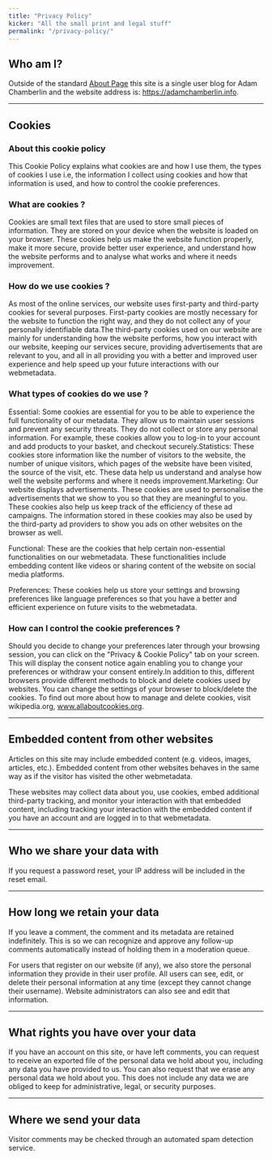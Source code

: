 ```yaml
---
title: "Privacy Policy"
kicker: "All the small print and legal stuff"
permalink: "/privacy-policy/"
---
```


## Who am I?

Outside of the standard [About Page](https://adamchamberlin.info/about/) this site is a single user blog for Adam Chamberlin and the website address is: https://adamchamberlin.info.

---

## Cookies

### About this cookie policy

This Cookie Policy explains what cookies are and how I use them, the types of cookies I use i.e, the information I collect using cookies and how that information is used, and how to control the cookie preferences.

### What are cookies ?

Cookies are small text files that are used to store small pieces of information. They are stored on your device when the website is loaded on your browser. These cookies help us make the website function properly, make it more secure, provide better user experience, and understand how the website performs and to analyse what works and where it needs improvement.

### How do we use cookies ?

As most of the online services, our website uses first-party and third-party cookies for several purposes. First-party cookies are mostly necessary for the website to function the right way, and they do not collect any of your personally identifiable data.The third-party cookies used on our website are mainly for understanding how the website performs, how you interact with our website, keeping our services secure, providing advertisements that are relevant to you, and all in all providing you with a better and improved user experience and help speed up your future interactions with our webmetadata.

### What types of cookies do we use ?

Essential: Some cookies are essential for you to be able to experience the full functionality of our metadata. They allow us to maintain user sessions and prevent any security threats. They do not collect or store any personal information. For example, these cookies allow you to log-in to your account and add products to your basket, and checkout securely.Statistics: These cookies store information like the number of visitors to the website, the number of unique visitors, which pages of the website have been visited, the source of the visit, etc. These data help us understand and analyse how well the website performs and where it needs improvement.Marketing: Our website displays advertisements. These cookies are used to personalise the advertisements that we show to you so that they are meaningful to you. These cookies also help us keep track of the efficiency of these ad campaigns.
The information stored in these cookies may also be used by the third-party ad providers to show you ads on other websites on the browser as well.

Functional: These are the cookies that help certain non-essential functionalities on our webmetadata. These functionalities include embedding content like videos or sharing content of the website on social media platforms.

Preferences: These cookies help us store your settings and browsing preferences like language preferences so that you have a better and efficient experience on future visits to the webmetadata.

### How can I control the cookie preferences ?

Should you decide to change your preferences later through your browsing session, you can click on the "Privacy & Cookie Policy" tab on your screen. This will display the consent notice again enabling you to change your preferences or withdraw your consent entirely.In addition to this, different browsers provide different methods to block and delete cookies used by websites. You can change the settings of your browser to block/delete the cookies. To find out more about how to manage and delete cookies, visit wikipedia.org, www.allaboutcookies.org.

---

## Embedded content from other websites

Articles on this site may include embedded content (e.g. videos, images, articles, etc.). Embedded content from other websites behaves in the same way as if the visitor has visited the other webmetadata.

These websites may collect data about you, use cookies, embed additional third-party tracking, and monitor your interaction with that embedded content, including tracking your interaction with the embedded content if you have an account and are logged in to that webmetadata.

---

## Who we share your data with

If you request a password reset, your IP address will be included in the reset email.

---

## How long we retain your data

If you leave a comment, the comment and its metadata are retained indefinitely. This is so we can recognize and approve any follow-up comments automatically instead of holding them in a moderation queue.

For users that register on our website (if any), we also store the personal information they provide in their user profile. All users can see, edit, or delete their personal information at any time (except they cannot change their username). Website administrators can also see and edit that information.

---

## What rights you have over your data

If you have an account on this site, or have left comments, you can request to receive an exported file of the personal data we hold about you, including any data you have provided to us. You can also request that we erase any personal data we hold about you. This does not include any data we are obliged to keep for administrative, legal, or security purposes.

---

## Where we send your data

Visitor comments may be checked through an automated spam detection service.
